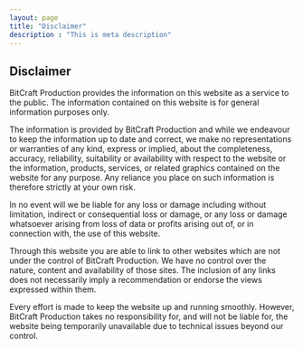 ```yaml
---
layout: page
title: "Disclaimer"
description : "This is meta description"
---
```


## Disclaimer

BitCraft Production provides the information on this website as a service to the public. The information contained on this website is for general information purposes only.

The information is provided by BitCraft Production and while we endeavour to keep the information up to date and correct, we make no representations or warranties of any kind, express or implied, about the completeness, accuracy, reliability, suitability or availability with respect to the website or the information, products, services, or related graphics contained on the website for any purpose. Any reliance you place on such information is therefore strictly at your own risk.

In no event will we be liable for any loss or damage including without limitation, indirect or consequential loss or damage, or any loss or damage whatsoever arising from loss of data or profits arising out of, or in connection with, the use of this website.

Through this website you are able to link to other websites which are not under the control of BitCraft Production. We have no control over the nature, content and availability of those sites. The inclusion of any links does not necessarily imply a recommendation or endorse the views expressed within them.

Every effort is made to keep the website up and running smoothly. However, BitCraft Production takes no responsibility for, and will not be liable for, the website being temporarily unavailable due to technical issues beyond our control.
